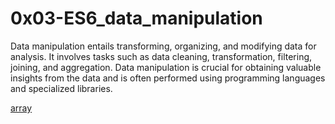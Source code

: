 # 0x03-ES6_data_manipulation  

Data manipulation entails transforming, organizing, and modifying data for analysis. It involves tasks such as data cleaning, transformation, filtering, joining, and aggregation. Data manipulation is crucial for obtaining valuable insights from the data and is often performed using programming languages and specialized libraries.  

[array](https://user-images.githubusercontent.com/110098940/250583161-7b6c942e-852e-48ae-8414-4bcaf552ddaf.png)
